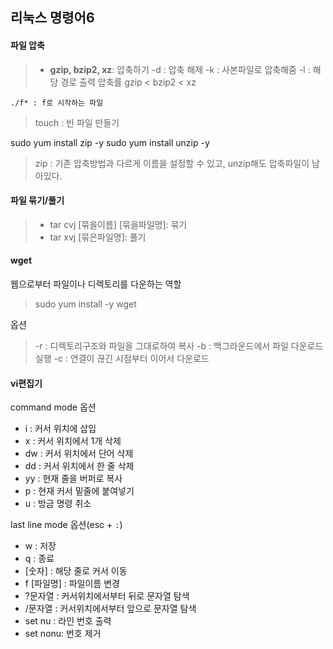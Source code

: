 ## 리눅스 명령어6

#### 파일 압축 

> - <b>gzip, bzip2, xz</b>: 압축하기
>  -d : 압축 해제
>  -k : 사본파일로 압축해줌
>  -l : 해당 경로 출력
압축률
> gzip < bzip2 < xz

`./f* : f로 시작하는 파일`
> touch : 빈 파일 만들기

sudo yum install zip -y
sudo yum install unzip -y

> zip : 기존 압축방법과 다르게 이름을 설정할 수 있고, unzip해도 압축파일이 남아있다.

#### 파일 묶기/풀기

> - tar cvj [묶을이름] [묶을파일명]: 묶기
> - tar xvj [묶은파일명]: 풀기


#### wget
웹으로부터 파일이나 디렉토리를 다운하는 역할
>sudo yum install -y wget

옵션
> -r : 디렉토리구조와 파일을 그대로하여 복사
> -b : 백그라운드에서 파일 다운로드 실행
> -c : 연결이 끊긴 시점부터 이어서 다운로드

#### vi편집기
command mode 옵션
- i : 커서 위치에 삽입
- x : 커서 위치에서 1개 삭제
- dw : 커서 위치에서 단어 삭제
- dd : 커서 위치에서 한 줄 삭제
- yy : 현재 줄을 버퍼로 복사
- p : 현재 커서 밑줄에 붙여넣기
- u : 방금 명령 취소

last line mode 옵션(esc + `:`)
- w : 저장
- q : 종료
- [숫자] : 해당 줄로 커서 이동
- f [파일명] : 파일이름 변경
- ?문자열 : 커서위치에서부터 뒤로 문자열 탐색
- /문자열 : 커서위치에서부터 앞으로 문자열 탐색
- set nu : 라인 번호 출력
- set nonu: 번호 제거



